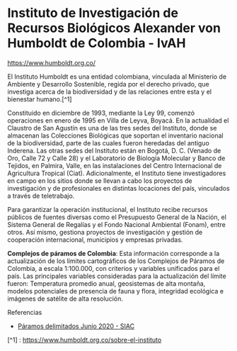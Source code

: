 # Instituto de Investigación de Recursos Biológicos Alexander von Humboldt de Colombia - IvAH

https://www.humboldt.org.co/

El Instituto Humboldt es una entidad colombiana, vinculada al Ministerio de Ambiente y Desarrollo Sostenible, regida por el derecho privado, que investiga acerca de la biodiversidad y de las relaciones entre esta y el bienestar humano.[^1] 

Constituido en diciembre de 1993, mediante la Ley 99, comenzó operaciones en enero de 1995 en Villa de Leyva, Boyacá. En la actualidad el Claustro de San Agustín es una de las tres sedes del Instituto, donde se almacenan las Colecciones Biológicas que soportan el inventario nacional de la biodiversidad, parte de las cuales fueron heredadas del antiguo Inderena. Las otras sedes del Instituto están en Bogotá, D. C. (Venado de Oro, Calle 72 y Calle 28) y el Laboratorio de Biología Molecular y Banco de Tejidos, en Palmira, Valle, en las instalaciones del Centro Internacional de Agricultura Tropical (Ciat). Adicionalmente, el Instituto tiene investigadores en campo en los sitios donde se llevan a cabo los proyectos de investigación y de profesionales en distintas locaciones del país, vinculados a través de teletrabajo. 

Para garantizar la operación institucional, el Instituto recibe recursos públicos de fuentes diversas como el Presupuesto General de la Nación, el Sistema General de Regalías y el Fondo Nacional Ambiental (Fonam), entre otros. Así mismo, gestiona proyectos de investigación y gestión de cooperación internacional, municipios y empresas privadas.

**Complejos de páramos de Colombia**: Esta información corresponde a la actualización de los límites cartográficos de los Complejos de Páramos de Colombia, a escala 1:100.000, con criterios y variables unificados para el país. Las principales variables consideradas para la actualización del límite fueron: Temperatura promedio anual, geosistemas de alta montaña, modelos potenciales de presencia de fauna y flora, integridad ecológica e imágenes de satélite de alta resolución.

Referencias

* [Páramos delimitados Junio 2020 - SIAC](https://siac-datosabiertos-mads.hub.arcgis.com/datasets/9631ed8c44274baa824e6277276de48f/about)

[^1] : https://www.humboldt.org.co/sobre-el-instituto